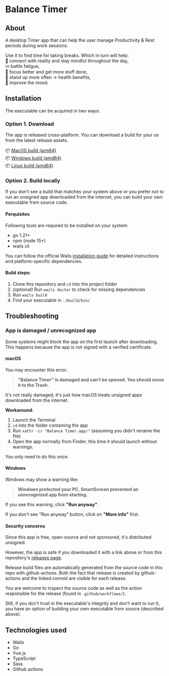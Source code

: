 # Balance Timer

## About

A desktop Timer app that can help the user manage Productivity & Rest periods during work sessions.

Use it to find time for taking breaks. Which in turn will help:  
🧘 connect with reality and stay mindful throughout the day,  
💤 battle fatigue,  
🧠 focus better and get more stuff done,  
🌱 stand up more often → health benefits,  
🙂 improve the mood.  

## Installation

The executable can be acquired in two ways:

### Option 1. Download

The app is released cross-platform. You can download a build for your os from the latest release assets.

📦 [MacOS build (arm64)](https://github.com/gVguy/balance-timer/releases/latest/download/BalanceTimer-macos.zip)  
📦 [Windows build (amd64)](https://github.com/gVguy/balance-timer/releases/latest/download/BalanceTimer-windows.zip)  
📦 [Linux build (amd64)](https://github.com/gVguy/balance-timer/releases/latest/download/BalanceTimer-linux.zip)

### Option 2. Build locally

If you don't see a build that matches your system above or you prefer not to run an unsigned app downloaded from the internet, you can build your own executable from source code.

#### Perquisites

Following tools are required to be installed on your system:
- go 1.21+
- npm (node 15+)
- wails cli

You can follow the official Wails [installation guide](https://wails.io/docs/gettingstarted/installation) for detailed instructions and platform-specific dependencies.

#### Build steps:

1. Clone this repository and `cd` into the project folder
2. *(optional)* Run `wails doctor` to check for missing dependencies
3. Run `wails build`
4. Find your executable in `./build/bin/`

## Troubleshooting

### App is damaged / unrecognized app

Some systems might block the app on the first launch after downloading. This happens because the app is not signed with a verified certificate.

#### macOS

You may encounter this error:

> **"Balance Timer" is damaged and can’t be opened. You should move it to the Trash.**

It's not really damaged, it's just how macOS treats unsigned apps downloaded from the internet.

**Workaround**:
1. Launch the Terminal
2. `cd` into the folder containing the app
3. Run `xattr -cr "Balance Timer.app/"` (assuming you didn't rename the file)
4. Open the app normally from Finder, this time it should launch without warnings.

You only need to do this once.

#### Windows

Windows may show a warning like:

> **Windows protected your PC. SmartScreen prevented an unrecognized app from starting.**

If you see this warning, click **"Run anyway"**.

If you don't see "Run anyway" button, click on **"More info"** first.

#### Security concerns

Since this app is free, open-source and not sponsored, it's distributed unsigned.

However, the app is safe if you downloaded it with a link above or from this repository's [releases page](https://github.com/gVguy/balance-timer/releases/).

Release build files are automatically generated from the source code in this repo with github-actions. Both the fact that release is created by github-actions and the linked commit are visible for each release.

You are welcome to inspect the source code as well as the action responsible for the release (found in `.github/workflows/`).

Still, if you don't trust in the executable's integrity and don't want to run it, you have an option of building your own executable from source (described above).

## Technologies used

- Wails
- Go
- Vue.js
- TypeScript
- Sass
- Github actions
